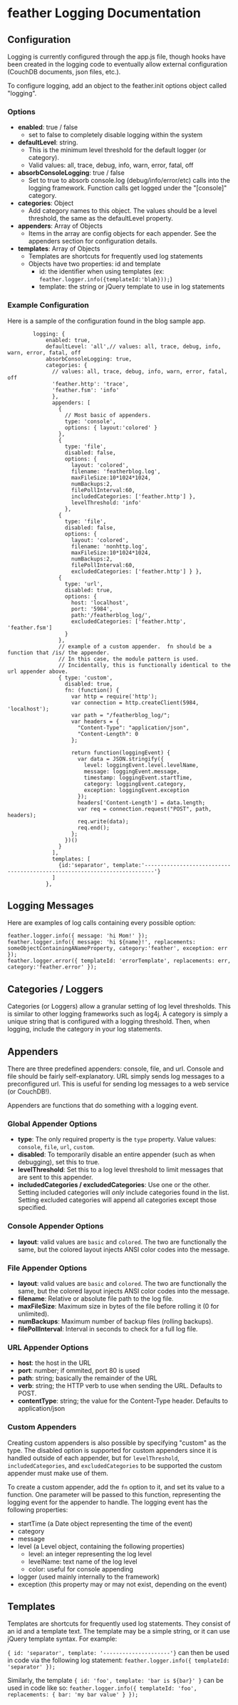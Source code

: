 # feather Logging Documentation #
## Configuration ##
Logging is currently configured through the app.js file, though hooks have been created in the logging code to eventually allow external configuration (CouchDB documents, json files, etc.).

To configure logging, add an object to the feather.init options object called "logging".

### Options ###
* **enabled**: true / false
 	* set to false to completely disable logging within the system
* **defaultLevel**: string.  
	* This is the minimum level threshold for the default logger (or category).
	* Valid values: all, trace, debug, info, warn, error, fatal, off
* **absorbConsoleLogging**: true / false
	* Set to true to absorb console.log (debug/info/error/etc) calls into the logging framework.  Function calls get logged under the "[console]" category.
* **categories**: Object
	* Add category names to this object.  The values should be a level threshold, the same as the defaultLevel property.
* **appenders**: Array of Objects
	* Items in the array are config objects for each appender.  See the appenders section for configuration details.
* **templates**: Array of Objects
	* Templates are shortcuts for frequently used log statements
	* Objects have two properties: id and template
		* id: the identifier when using templates (ex: `feather.logger.info({templateId:'blah}));`)
		* template: the string or jQuery template to use in log statements

### Example Configuration ###
Here is a sample of the configuration found in the blog sample app.  

			logging: {  
			    enabled: true,  
			    defaultLevel: 'all',// values: all, trace, debug, info, warn, error, fatal, off  
			    absorbConsoleLogging: true,  
			    categories: {  
			      // values: all, trace, debug, info, warn, error, fatal, off  
			      'feather.http': 'trace',  
			      'feather.fsm': 'info'  
				  },  
				  appenders: [  
				    {   
				      // Most basic of appenders.  
				      type: 'console',   
				      options: { layout:'colored' }   
				    },  
				    {   
				      type: 'file',   
				      disabled: false,   
				      options: {   
				        layout: 'colored',   
				        filename: 'featherblog.log',   
				        maxFileSize:10*1024*1024,   
				        numBackups:2,   
				        filePollInterval:60,   
				        includedCategories: ['feather.http'] },  
				        levelThreshold: 'info'  
				      },  
				    {   
				      type: 'file',   
				      disabled: false,   
				      options: {   
				        layout: 'colored',   
				        filename: 'nonhttp.log',   
				        maxFileSize:10*1024*1024,   
				        numBackups:2,   
				        filePollInterval:60,   
				        excludedCategories: ['feather.http'] } },  
				    {   
				      type: 'url',   
				      disabled: true,   
				      options: {   
				        host: 'localhost',   
				        port: '5984',   
				        path:'/featherblog_log/',   
				        excludedCategories: ['feather.http', 'feather.fsm']   
				      }  
				    },  
				    // example of a custom appender.  fn should be a function that /is/ the appender.    
				    // In this case, the module pattern is used.  
				    // Incidentally, this is functionally identical to the url appender above.  
				    { type: 'custom',   
				      disabled: true,  
				      fn: (function() {  
				        var http = require('http');  
				        var connection = http.createClient(5984, 'localhost');  
				        var path = "/featherblog_log/";  
				        var headers = {  
				          "Content-Type": "application/json",  
				          "Content-Length": 0   
				        };  
  
				        return function(loggingEvent) {  
				          var data = JSON.stringify({  
				            level: loggingEvent.level.levelName,  
				            message: loggingEvent.message,  
				            timestamp: loggingEvent.startTime,  
				            category: loggingEvent.category,  
				            exception: loggingEvent.exception  
				          });  
				          headers['Content-Length'] = data.length;  
				          var req = connection.request("POST", path, headers);  
				          req.write(data);  
				          req.end();  
				        };  
				      })()  
				    }  
				  ],  
				  templates: [  
				    {id:'separator', template:'-------------------------------------------------------------------------'}  
				  ]  
				},

## Logging Messages ##
Here are examples of log calls containing every possible option:

`feather.logger.info({ message: 'hi Mom!' });`  
`feather.logger.info({ message: 'hi ${name}!', replacements: someObjectContainingANameProperty, category:'feather', exception: err });`  
`feather.logger.error({ templateId: 'errorTemplate', replacements: err, category:'feather.error' });`  

## Categories / Loggers ##
Categories (or Loggers) allow a granular setting of log level thresholds.  This is similar to other logging frameworks such as log4j.  A category is simply a unique string that is configured with a logging threshold.  Then, when logging, include the category in your log statements.

## Appenders ##
There are three predefined appenders: console, file, and url.  Console and file should be fairly self-explanatory.  URL simply sends log messages to a preconfigured url.  This is useful for sending log messages to a web service (or CouchDB!).

Appenders are functions that do something with a logging event.

### Global Appender Options ###
* **type**: The only required property is the `type` property.  Value values: `console`, `file`, `url`, `custom`.
* **disabled**: To temporarily disable an entire appender (such as when debugging), set this to true.
* **levelThreshold**: Set this to a log level threshold to limit messages that are sent to this appender.
* **includedCategories / excludedCategories**: Use one or the other.  Setting included categories will _only_ include categories found in the list.  Setting excluded categories will append all categories except those specified.

### Console Appender Options ###
* **layout**: valid values are `basic` and `colored`.  The two are functionally the same, but the colored layout injects ANSI color codes into the message.

### File Appender Options ###
* **layout**: valid values are `basic` and `colored`.  The two are functionally the same, but the colored layout injects ANSI color codes into the message.
* **filename**: Relative or absolute file path to the log file.
* **maxFileSize**: Maximum size in bytes of the file before rolling it (0 for unlimited).
* **numBackups**: Maximum number of backup files (rolling backups).
* **filePollInterval**: Interval in seconds to check for a full log file.

### URL Appender Options ###
* **host**: the host in the URL 
* **port**: number; if ommited, port 80 is used
* **path**: string; basically the remainder of the URL
* **verb**: string; the HTTP verb to use when sending the URL.  Defaults to POST.
* **contentType**: string; the value for the Content-Type header.  Defaults to application/json

### Custom Appenders ###
Creating custom appenders is also possible by specifying "custom" as the type.  The disabled option is supported for custom appenders since it is handled outside of each appender, but for `levelThreshold`, `includedCategories`, and `excludedCategories` to be supported the custom appender must make use of them.  

To create a custom appender, add the `fn` option to it, and set its value to a function.  One parameter will be passed to this function, representing the logging event for the appender to handle.  The logging event has the following properties:

*    startTime (a Date object representing the time of the event)
*    category
*  message
*  level (a Level object, containing the following properties)
    *  level: an integer representing the log level
    *  levelName: text name of the log level
    *  color: useful for console appending
* logger (used mainly internally to the framework)
* exception (this property may or may not exist, depending on the event)

## Templates ##
Templates are shortcuts for frequently used log statements.  They consist of an id and a template text.  The template may be a simple string, or it can use jQuery template syntax.  For example:

`{ id: 'separator', template: '---------------------'}` can then be used in code via the following log statement: `feather.logger.info({ templateId: 'separator' });`

Similarly, the template `{ id: 'foo', template: 'bar is ${bar}' }` can be used in code like so: `feather.logger.info({ templateId: 'foo', replacements: { bar: 'my bar value' } });`